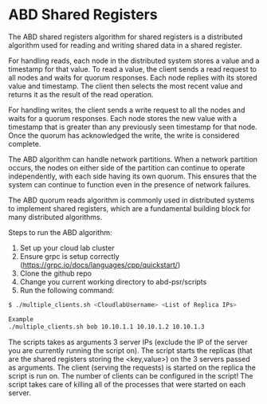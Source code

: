 # ABD Shared Registers

The ABD shared registers algorithm for shared registers is a distributed algorithm used for reading and writing shared data in a shared register.

For handling reads, each node in the distributed system stores a value and a timestamp for that value. To read a value, the client sends a read request to all nodes and waits for quorum responses. Each node replies with its stored value and timestamp. The client then selects the most recent value and returns it as the result of the read operation.

For handling writes, the client sends a write request to all the nodes and waits for a quorum responses. Each node stores the new value with a timestamp that is greater than any previously seen timestamp for that node. Once the quorum has acknowledged the write, the write is considered complete.

The ABD algorithm can handle network partitions. When a network partition occurs, the nodes on either side of the partition can continue to operate independently, with each side having its own quorum. This ensures that the system can continue to function even in the presence of network failures.

The ABD quorum reads algorithm is commonly used in distributed systems to implement shared registers, which are a fundamental building block for many distributed algorithms.


Steps to run the ABD algorithm:
1. Set up your cloud lab cluster
2. Ensure grpc is setup correctly (https://grpc.io/docs/languages/cpp/quickstart/)
3. Clone the github repo
4. Change you current working directory to abd-psr/scripts
5. Run the following command:
```sh
$ ./multiple_clients.sh <CloudlabUsername> <List of Replica IPs>
```
```sh
Example
./multiple_clients.sh bob 10.10.1.1 10.10.1.2 10.10.1.3
```

The scripts takes as arguments  3 server IPs (exclude the IP of the server you are currently running the script on). The script starts the replicas (that are the shared registers storing the <key,value>) on the 3 servers passed as arguments. The client (serving the requests) is started on the replica the script is run on. The number of clients can be configured in the script! The script takes care of killing all of the processes that were started on each server.
